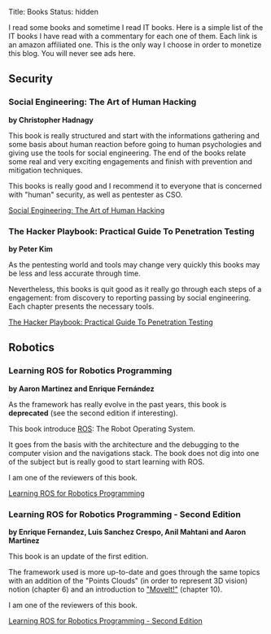 Title: Books
Status: hidden

I read some books and sometime I read IT books.
Here is a simple list of the IT books I have read with a commentary for each one
of them.
Each link is an amazon affiliated one. This is the only way I choose in order to
monetize this blog. You will never see ads here.

## Security

### Social Engineering: The Art of Human Hacking
**by Christopher Hadnagy**

This book is really structured and start with the informations gathering and some
basis about human reaction before going to human psychologies and giving use the
tools for social engineering. The end of the books relate some real and very
exciting engagements and finish with prevention and mitigation techniques.

This books is really good and I recommend it to everyone that is concerned with
"human" security, as well as pentester as CSO.

<a href="http://www.amazon.com/gp/product/0470639539/ref=as_li_tl?ie=UTF8&camp=1789&creative=9325&creativeASIN=0470639539&linkCode=as2&tag=maggickslogs-20&linkId=BXYJFG3XVAPPHWZN">Social Engineering: The Art of Human Hacking</a><img src="http://ir-na.amazon-adsystem.com/e/ir?t=maggickslogs-20&l=as2&o=1&a=0470639539" width="1" height="1" border="0" alt="amazon link for the art of human hacking" style="border:none !important; margin:0px !important;" />

### The Hacker Playbook: Practical Guide To Penetration Testing
**by Peter Kim**

As the pentesting world and tools may change very quickly this books may be less
and less accurate through time.

Nevertheless, this books is quit good as it really go through each steps of a
engagement: from discovery to reporting passing by social engineering. Each
chapter presents the necessary tools.

<a href="http://www.amazon.com/gp/product/B00J5S9OPU/ref=as_li_tl?ie=UTF8&camp=1789&creative=9325&creativeASIN=B00J5S9OPU&linkCode=as2&tag=maggickslogs-20&linkId=LGHNVMBYCFT7NGJJ">The Hacker Playbook: Practical Guide To Penetration Testing</a><img src="http://ir-na.amazon-adsystem.com/e/ir?t=maggickslogs-20&l=as2&o=1&a=B00J5S9OPU" width="1" height="1" border="0" alt="amazon link for the hacker playbook" style="border:none !important; margin:0px !important;" />

## Robotics

### Learning ROS for Robotics Programming
**by Aaron Martinez and Enrique Fernández**

As the framework has really evolve in the past years, this book is
**deprecated** (see the second edition if interesting).

This book introduce [ROS](http://www.ros.org/): The Robot Operating System.

It goes from the basis with the architecture and the debugging to the computer
vision and the navigations stack.
The book does not dig into one of the subject but is really good to start
learning with ROS.

I am one of the reviewers of this book.


<a href="http://www.amazon.com/gp/product/1782161449/ref=as_li_tl?ie=UTF8&camp=1789&creative=9325&creativeASIN=1782161449&linkCode=as2&tag=maggickslogs-20&linkId=JNGPN5WJWTGY5ACZ">Learning ROS for Robotics Programming</a><img src="http://ir-na.amazon-adsystem.com/e/ir?t=maggickslogs-20&l=as2&o=1&a=1782161449" width="1" height="1" border="0" alt="amazon link for learning ROS" style="border:none !important; margin:0px !important;" />

### Learning ROS for Robotics Programming - Second Edition
**by Enrique Fernandez, Luis Sanchez Crespo, Anil Mahtani and Aaron Martinez**

This book is an update of the first edition.

The framework used is more up-to-date and goes through the same topics with an
addition of the "Points Clouds" (in order to represent 3D vision) notion
(chapter 6) and an introduction to ["MoveIt!"](http://moveit.ros.org/)
(chapter 10).

I am one of the reviewers of this book.

<a href="http://www.amazon.com/gp/product/1783987588/ref=as_li_tl?ie=UTF8&camp=1789&creative=9325&creativeASIN=1783987588&linkCode=as2&tag=maggickslogs-20&linkId=ZDPJJK3SXSGAA76H">Learning ROS for Robotics Programming - Second Edition</a><img src="http://ir-na.amazon-adsystem.com/e/ir?t=maggickslogs-20&l=as2&o=1&a=1783987588" width="1" height="1" border="0" alt="amazon link for learning ROS second edition" style="border:none !important; margin:0px !important;" />

